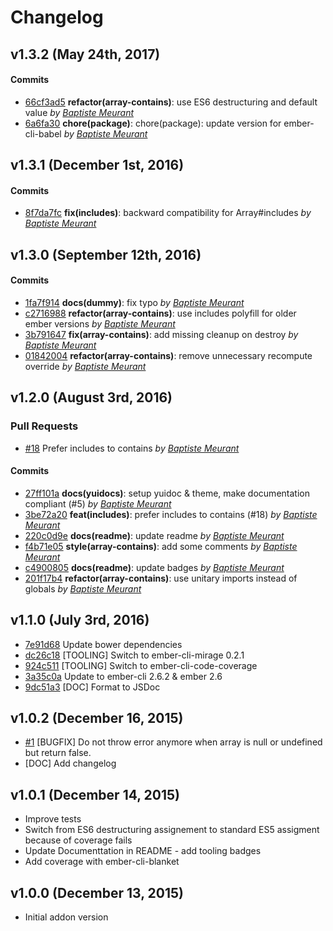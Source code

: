 # Changelog


## v1.3.2 (May 24th, 2017)

#### Commits

- [66cf3ad5](https://github.com/bmeurant/ember-array-contains-helper/commit/66cf3ad51faefdf09f9450a700c9e6b984204930) **refactor(array-contains)**: use ES6 destructuring and default value *by [Baptiste Meurant](https://github.com/bmeurant)*
- [6a6fa30](https://github.com/bmeurant/ember-array-contains-helper/commit/6a6fa3003fa22d3fe001a53b11d541ef6a76613d) **chore(package)**: chore(package): update version for ember-cli-babel *by [Baptiste Meurant](https://github.com/bmeurant)*

## v1.3.1 (December 1st, 2016)

#### Commits

- [8f7da7fc](https://github.com/bmeurant/ember-array-contains-helper/commit/8f7da7fcfb957f34ad7ca808fbd02e0a621d1077) **fix(includes)**: backward compatibility for Array#includes *by [Baptiste Meurant](https://github.com/bmeurant)*

## v1.3.0 (September 12th, 2016)

#### Commits

- [1fa7f914](https://github.com/bmeurant/ember-array-contains-helper/commit/1fa7f914eb80b0166a731e9c97504b2129fc3bad) **docs(dummy)**: fix typo *by [Baptiste Meurant](https://github.com/bmeurant)*
- [c2716988](https://github.com/bmeurant/ember-array-contains-helper/commit/c2716988333017bc4dea33e5234cf8b2fc029d5e) **refactor(array-contains)**: use includes polyfill for older ember versions *by [Baptiste Meurant](https://github.com/bmeurant)*
- [3b791647](https://github.com/bmeurant/ember-array-contains-helper/commit/3b7916472c0a301643c78eb6417fc2bdf8908cb2) **fix(array-contains)**: add missing cleanup on destroy *by [Baptiste Meurant](https://github.com/bmeurant)*
- [01842004](https://github.com/bmeurant/ember-array-contains-helper/commit/01842004cf4f5f5f4d9e3f3233313d6e28b00615) **refactor(array-contains)**: remove unnecessary recompute override *by [Baptiste Meurant](https://github.com/bmeurant)*

## v1.2.0 (August 3rd, 2016)

### Pull Requests

- [#18](https://github.com/bmeurant/ember-array-contains-helper/pull/18)  Prefer includes to contains  *by [Baptiste Meurant](https://github.com/bmeurant)*

#### Commits

- [27ff101a](https://github.com/bmeurant/ember-array-contains-helper/commit/27ff101aeead2c56d08aba426c6cae24b32c29fe) **docs(yuidocs)**: setup yuidoc & theme, make documentation compliant (#5) *by [Baptiste Meurant](https://github.com/bmeurant)*
- [3be72a20](https://github.com/bmeurant/ember-array-contains-helper/commit/3be72a208d47032c500a4902fcb0818cae07b58a) **feat(includes)**: prefer includes to contains (#18) *by [Baptiste Meurant](https://github.com/bmeurant)*
- [220c0d9e](https://github.com/bmeurant/ember-array-contains-helper/commit/220c0d9eb0886fa3f8074c12b3117011ae92e1e9) **docs(readme)**: update readme *by [Baptiste Meurant](https://github.com/bmeurant)*
- [f4b71e05](https://github.com/bmeurant/ember-array-contains-helper/commit/f4b71e057de302f9979066bcb3bdba41cc18f896) **style(array-contains)**: add some comments *by [Baptiste Meurant](https://github.com/bmeurant)*
- [c4900805](https://github.com/bmeurant/ember-array-contains-helper/commit/c490080573303b77b2ec0ea4535f9111ab503447) **docs(readme)**: update badges *by [Baptiste Meurant](https://github.com/bmeurant)*
- [201f17b4](https://github.com/bmeurant/ember-array-contains-helper/commit/201f17b43224195c25a1e35efff13ab8ab2b0cfa) **refactor(array-contains)**: use unitary imports instead of globals *by [Baptiste Meurant](https://github.com/bmeurant)*

## v1.1.0 (July 3rd, 2016)

- [7e91d68](https://github.com/bmeurant/ember-array-contains-helper/commit/7e91d68dc4615e698f69598ed08a2ad9c8877aeb) Update bower dependencies
- [dc26c18](https://github.com/bmeurant/ember-array-contains-helper/commit/dc26c181b5d97bedcb00279e44e6be86fcb80670) [TOOLING] Switch to ember-cli-mirage 0.2.1
- [924c511](https://github.com/bmeurant/ember-array-contains-helper/commit/924c511eec55d1ca58a34e1f24aff53ad9f65e81) [TOOLING] Switch to ember-cli-code-coverage
- [3a35c0a](https://github.com/bmeurant/ember-array-contains-helper/commit/3a35c0aaaa5e026ddb513c02b78d7a71a8c017f1) Update to ember-cli 2.6.2 & ember 2.6
- [9dc51a3](https://github.com/bmeurant/ember-array-contains-helper/commit/9dc51a345bd24b50fd0876d0e76b4f3c5961bbdb) [DOC] Format to JSDoc

## v1.0.2 (December 16, 2015)

- [#1](https://github.com/bmeurant/ember-array-contains-helper/issues/1) [BUGFIX] Do not throw error anymore when array is null or undefined but return false.
- [DOC] Add changelog

## v1.0.1 (December 14, 2015)

- Improve tests
- Switch from ES6 destructuring assignement to standard ES5 assigment because of coverage fails
- Update Documenttation in README - add tooling badges
- Add coverage with ember-cli-blanket

## v1.0.0 (December 13, 2015)

- Initial addon version

